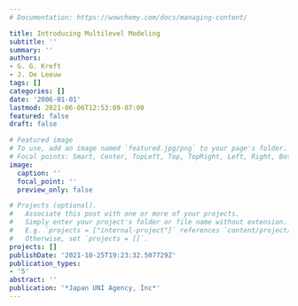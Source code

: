 ```yaml
---
# Documentation: https://wowchemy.com/docs/managing-content/

title: Introducing Multilevel Modeling
subtitle: ''
summary: ''
authors:
- G. G. Kreft
- J. De Leeuw
tags: []
categories: []
date: '2006-01-01'
lastmod: 2021-06-06T12:53:09-07:00
featured: false
draft: false

# Featured image
# To use, add an image named `featured.jpg/png` to your page's folder.
# Focal points: Smart, Center, TopLeft, Top, TopRight, Left, Right, BottomLeft, Bottom, BottomRight.
image:
  caption: ''
  focal_point: ''
  preview_only: false

# Projects (optional).
#   Associate this post with one or more of your projects.
#   Simply enter your project's folder or file name without extension.
#   E.g. `projects = ["internal-project"]` references `content/project/deep-learning/index.md`.
#   Otherwise, set `projects = []`.
projects: []
publishDate: '2021-10-25T19:23:32.507729Z'
publication_types:
- '5'
abstract: ''
publication: '*Japan UNI Agency, Inc*'
---
```

